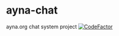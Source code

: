 # ayna-chat
ayna.org chat system project
[![CodeFactor](https://www.codefactor.io/repository/github/radeonares32/ayna-chat/badge)](https://www.codefactor.io/repository/github/radeonares32/ayna-chat)
